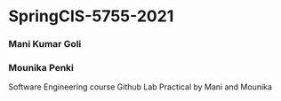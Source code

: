 # SpringCIS-5755-2021

### Mani Kumar Goli
### Mounika Penki
Software Engineering course Github Lab Practical by Mani and Mounika
